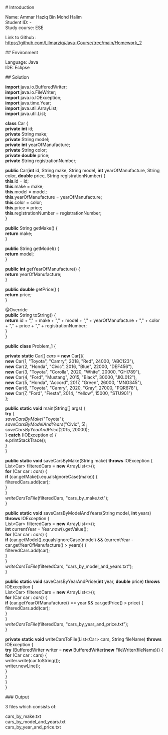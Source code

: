 \# Introduction  
  
Name: Ammar Haziq Bin Mohd Halim  
Student ID: -  
Study course: ESE  
  
Link to Github :  
<https://github.com/Lilmarziq/Java-Course/tree/main/Homework_2>  
  
\## Environment  
  
Language: Java  
IDE: Eclipse  
  
\## Solution  
  
**import** java.io.BufferedWriter;  
**import** java.io.FileWriter;  
**import** java.io.IOException;  
**import** java.time.Year;  
**import** java.util.ArrayList;  
**import** java.util.List;  
  
**class** Car {  
**private** **int** id;  
**private** String make;  
**private** String model;  
**private** **int** yearOfManufacture;  
**private** String color;  
**private** **double** price;  
**private** String registrationNumber;  
  
**public** Car(**int** id, String make, String model, **int**
yearOfManufacture, String color, **double** price, String
registrationNumber) {  
**this**.id = id;  
**this**.make = make;  
**this**.model = model;  
**this**.yearOfManufacture = yearOfManufacture;  
**this**.color = color;  
**this**.price = price;  
**this**.registrationNumber = registrationNumber;  
}  
  
**public** String getMake() {  
**return** make;  
}  
  
**public** String getModel() {  
**return** model;  
}  
  
**public** **int** getYearOfManufacture() {  
**return** yearOfManufacture;  
}  
  
**public** **double** getPrice() {  
**return** price;  
}  
  
@Override  
**public** String toString() {  
**return** id + \",\" + make + \",\" + model + \",\" +
yearOfManufacture + \",\" + color + \",\" + price + \",\" +
registrationNumber;  
}  
}  
  
**public** **class** Problem_1 {  
  
**private** **static** Car\[\] *cars* = **new** Car\[\]{  
**new** Car(1, \"Toyota\", \"Camry\", 2018, \"Red\", 24000,
\"ABC123\"),  
**new** Car(2, \"Honda\", \"Civic\", 2016, \"Blue\", 22000,
\"DEF456\"),  
**new** Car(3, \"Toyota\", \"Corolla\", 2020, \"White\", 20000,
\"GHI789\"),  
**new** Car(4, \"Ford\", \"Mustang\", 2015, \"Black\", 30000,
\"JKL012\"),  
**new** Car(5, \"Honda\", \"Accord\", 2017, \"Green\", 26000,
\"MNO345\"),  
**new** Car(6, \"Toyota\", \"Camry\", 2020, \"Gray\", 27000,
\"PQR678\"),  
**new** Car(7, \"Ford\", \"Fiesta\", 2014, \"Yellow\", 15000,
\"STU901\")  
};  
  
**public** **static** **void** main(String\[\] args) {  
**try** {  
*saveCarsByMake*(\"Toyota\");  
*saveCarsByModelAndYears*(\"Civic\", 5);  
*saveCarsByYearAndPrice*(2015, 20000);  
} **catch** (IOException e) {  
e.printStackTrace();  
}  
}  
  
**public** **static** **void** saveCarsByMake(String make) **throws**
IOException {  
List\<Car\> filteredCars = **new** ArrayList\<\>();  
**for** (Car car : *cars*) {  
**if** (car.getMake().equalsIgnoreCase(make)) {  
filteredCars.add(car);  
}  
}  
*writeCarsToFile*(filteredCars, \"cars_by_make.txt\");  
}  
  
**public** **static** **void** saveCarsByModelAndYears(String model,
**int** years) **throws** IOException {  
List\<Car\> filteredCars = **new** ArrayList\<\>();  
**int** currentYear = Year.*now*().getValue();  
**for** (Car car : *cars*) {  
**if** (car.getModel().equalsIgnoreCase(model) && (currentYear -
car.getYearOfManufacture() \> years)) {  
filteredCars.add(car);  
}  
}  
*writeCarsToFile*(filteredCars, \"cars_by_model_and_years.txt\");  
}  
  
**public** **static** **void** saveCarsByYearAndPrice(**int** year,
**double** price) **throws** IOException {  
List\<Car\> filteredCars = **new** ArrayList\<\>();  
**for** (Car car : *cars*) {  
**if** (car.getYearOfManufacture() == year && car.getPrice() \> price)
{  
filteredCars.add(car);  
}  
}  
*writeCarsToFile*(filteredCars, \"cars_by_year_and_price.txt\");  
}  
  
**private** **static** **void** writeCarsToFile(List\<Car\> cars, String
fileName) **throws** IOException {  
**try** (BufferedWriter writer = **new** BufferedWriter(**new**
FileWriter(fileName))) {  
**for** (Car car : cars) {  
writer.write(car.toString());  
writer.newLine();  
}  
}  
}  
}  
  
\### Output  
  
3 files which consists of:  
  
cars_by_make.txt  
cars_by_model_and_years.txt  
cars_by_year_and_price.txt
